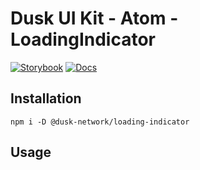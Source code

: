 # Dusk UI Kit - Atom - LoadingIndicator

[![Storybook](https://img.shields.io/badge/Storybook-Component_Playground-%23FF4785?style=flat&logo=storybook)](https://dusk-network.github.io/dusk-ui-kit/?path=/story/components-atoms-loading-indicator)
[![Docs](https://img.shields.io/badge/Documentation-%235E35CF?style=flat)](https://dusk-network.github.io/dusk-ui-kit/docs/components/atoms/loading-indicator)

## Installation

```
npm i -D @dusk-network/loading-indicator
```

## Usage

<!-- MARKDOWN-AUTO-DOCS:START (CODE:src=../../../examples/src/LoadingIndicator.svelte) -->
<!-- MARKDOWN-AUTO-DOCS:END -->
